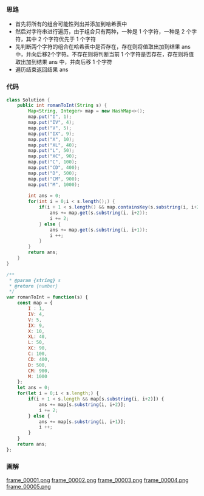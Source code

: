 ### 思路

- 首先将所有的组合可能性列出并添加到哈希表中
- 然后对字符串进行遍历，由于组合只有两种，一种是 1 个字符，一种是 2 个字符，其中 2 个字符优先于 1 个字符
- 先判断两个字符的组合在哈希表中是否存在，存在则将值取出加到结果 ans 中，并向后移2个字符。不存在则将判断当前 1 个字符是否存在，存在则将值取出加到结果 ans 中，并向后移 1 个字符
- 遍历结束返回结果 ans


### 代码

```Java []
class Solution {
    public int romanToInt(String s) {
        Map<String, Integer> map = new HashMap<>();
        map.put("I", 1);
        map.put("IV", 4);
        map.put("V", 5);
        map.put("IX", 9);
        map.put("X", 10);
        map.put("XL", 40);
        map.put("L", 50);
        map.put("XC", 90);
        map.put("C", 100);
        map.put("CD", 400);
        map.put("D", 500);
        map.put("CM", 900);
        map.put("M", 1000);
        
        int ans = 0;
        for(int i = 0;i < s.length();) {
            if(i + 1 < s.length() && map.containsKey(s.substring(i, i+2))) {
                ans += map.get(s.substring(i, i+2));
                i += 2;
            } else {
                ans += map.get(s.substring(i, i+1));
                i ++;
            }
        }
        return ans;
    }
}
```
```javascript []
/**
 * @param {string} s
 * @return {number}
 */
var romanToInt = function(s) {
    const map = {
        I : 1,
        IV: 4,
        V: 5,
        IX: 9,
        X: 10,
        XL: 40,
        L: 50,
        XC: 90,
        C: 100,
        CD: 400,
        D: 500,
        CM: 900,
        M: 1000
    };
    let ans = 0;
    for(let i = 0;i < s.length;) {
        if(i + 1 < s.length && map[s.substring(i, i+2)]) {
            ans += map[s.substring(i, i+2)];
            i += 2;
        } else {
            ans += map[s.substring(i, i+1)];
            i ++;
        }
    }
    return ans;
};
```

### 画解

  [frame_00001.png](https://pic.leetcode-cn.com/e3f26945d92e29ba0e6fa2b8f0c49523a1ab5c23430c395c9ff0ee4a68528bb2-frame_00001.png)  [frame_00002.png](https://pic.leetcode-cn.com/686e489ea52cc03771444b41d96c8cb0ce8b0bf01c1cac1dac9574cbc8013896-frame_00002.png)  [frame_00003.png](https://pic.leetcode-cn.com/f0b9f26dcdb46dc9c7f011a9f7779d36601ef7ecc5954d78154a5301c87c34aa-frame_00003.png)  [frame_00004.png](https://pic.leetcode-cn.com/be5d7293d6f7e4d671d687fa4f868d0d82f3ca98c80246e03b2b2e67194de232-frame_00004.png)  [frame_00005.png](https://pic.leetcode-cn.com/58472ed35af9bcaccf80cfd8780afdcbcf2afc4cfaaef3d044a74020ac3d900d-frame_00005.png) 
